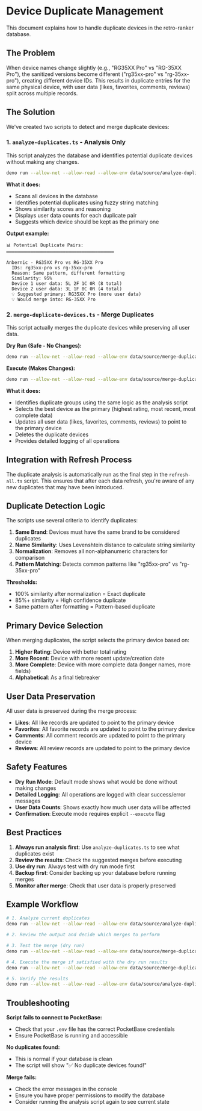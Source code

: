 # Device Duplicate Management

This document explains how to handle duplicate devices in the retro-ranker
database.

## The Problem

When device names change slightly (e.g., "RG35XX Pro" vs "RG-35XX Pro"), the
sanitized versions become different ("rg35xx-pro" vs "rg-35xx-pro"), creating
different device IDs. This results in duplicate entries for the same physical
device, with user data (likes, favorites, comments, reviews) split across
multiple records.

## The Solution

We've created two scripts to detect and merge duplicate devices:

### 1. `analyze-duplicates.ts` - Analysis Only

This script analyzes the database and identifies potential duplicate devices
without making any changes.

```bash
deno run --allow-net --allow-read --allow-env data/source/analyze-duplicates.ts
```

**What it does:**

- Scans all devices in the database
- Identifies potential duplicates using fuzzy string matching
- Shows similarity scores and reasoning
- Displays user data counts for each duplicate pair
- Suggests which device should be kept as the primary one

**Output example:**

```
📊 Potential Duplicate Pairs:
━━━━━━━━━━━━━━━━━━━━━━━━━━━━━━━━━━━━━━━━

Anbernic - RG35XX Pro vs RG-35XX Pro
  IDs: rg35xx-pro vs rg-35xx-pro
  Reason: Same pattern, different formatting
  Similarity: 95%
  Device 1 user data: 5L 2F 1C 0R (8 total)
  Device 2 user data: 3L 1F 0C 0R (4 total)
  💡 Suggested primary: RG35XX Pro (more user data)
  💡 Would merge into: RG-35XX Pro
```

### 2. `merge-duplicate-devices.ts` - Merge Duplicates

This script actually merges the duplicate devices while preserving all user
data.

**Dry Run (Safe - No Changes):**

```bash
deno run --allow-net --allow-read --allow-env data/source/merge-duplicate-devices.ts
```

**Execute (Makes Changes):**

```bash
deno run --allow-net --allow-read --allow-env data/source/merge-duplicate-devices.ts --execute
```

**What it does:**

- Identifies duplicate groups using the same logic as the analysis script
- Selects the best device as the primary (highest rating, most recent, most
  complete data)
- Updates all user data (likes, favorites, comments, reviews) to point to the
  primary device
- Deletes the duplicate devices
- Provides detailed logging of all operations

## Integration with Refresh Process

The duplicate analysis is automatically run as the final step in the
`refresh-all.ts` script. This ensures that after each data refresh, you're aware
of any new duplicates that may have been introduced.

## Duplicate Detection Logic

The scripts use several criteria to identify duplicates:

1. **Same Brand**: Devices must have the same brand to be considered duplicates
2. **Name Similarity**: Uses Levenshtein distance to calculate string similarity
3. **Normalization**: Removes all non-alphanumeric characters for comparison
4. **Pattern Matching**: Detects common patterns like "rg35xx-pro" vs
   "rg-35xx-pro"

**Thresholds:**

- 100% similarity after normalization = Exact duplicate
- 85%+ similarity = High confidence duplicate
- Same pattern after formatting = Pattern-based duplicate

## Primary Device Selection

When merging duplicates, the script selects the primary device based on:

1. **Higher Rating**: Device with better total rating
2. **More Recent**: Device with more recent update/creation date
3. **More Complete**: Device with more complete data (longer names, more fields)
4. **Alphabetical**: As a final tiebreaker

## User Data Preservation

All user data is preserved during the merge process:

- **Likes**: All like records are updated to point to the primary device
- **Favorites**: All favorite records are updated to point to the primary device
- **Comments**: All comment records are updated to point to the primary device
- **Reviews**: All review records are updated to point to the primary device

## Safety Features

- **Dry Run Mode**: Default mode shows what would be done without making changes
- **Detailed Logging**: All operations are logged with clear success/error
  messages
- **User Data Counts**: Shows exactly how much user data will be affected
- **Confirmation**: Execute mode requires explicit `--execute` flag

## Best Practices

1. **Always run analysis first**: Use `analyze-duplicates.ts` to see what
   duplicates exist
2. **Review the results**: Check the suggested merges before executing
3. **Use dry run**: Always test with dry run mode first
4. **Backup first**: Consider backing up your database before running merges
5. **Monitor after merge**: Check that user data is properly preserved

## Example Workflow

```bash
# 1. Analyze current duplicates
deno run --allow-net --allow-read --allow-env data/source/analyze-duplicates.ts

# 2. Review the output and decide which merges to perform

# 3. Test the merge (dry run)
deno run --allow-net --allow-read --allow-env data/source/merge-duplicate-devices.ts

# 4. Execute the merge if satisfied with the dry run results
deno run --allow-net --allow-read --allow-env data/source/merge-duplicate-devices.ts --execute

# 5. Verify the results
deno run --allow-net --allow-read --allow-env data/source/analyze-duplicates.ts
```

## Troubleshooting

**Script fails to connect to PocketBase:**

- Check that your `.env` file has the correct PocketBase credentials
- Ensure PocketBase is running and accessible

**No duplicates found:**

- This is normal if your database is clean
- The script will show "✅ No duplicate devices found!"

**Merge fails:**

- Check the error messages in the console
- Ensure you have proper permissions to modify the database
- Consider running the analysis script again to see current state
